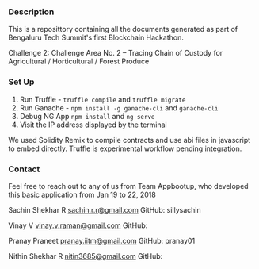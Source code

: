 ### Description
This is a reposittory containing all the documents generated as part of Bengaluru Tech Summit's first Blockchain Hackathon.

Challenge 2: Challenge Area No. 2 – Tracing Chain of Custody for Agricultural / Horticultural / Forest Produce

### Set Up
  1. Run Truffle - `truffle compile` and `truffle migrate`
  2. Run Ganache - `npm install -g ganache-cli` and `ganache-cli`
  3. Debug NG App `npm install` and `ng serve`
  4. Visit the IP address displayed by the terminal    

We used Solidity Remix to compile contracts and use abi files in javascript to embed directly. Truffle is experimental workflow pending integration.

### Contact

Feel free to reach out to any of us from Team Appbootup, who developed this basic application from Jan 19 to 22, 2018

Sachin Shekhar R
sachin.r.r@gmail.com
GitHub: sillysachin

Vinay V
vinay.v.raman@gmail.com
GitHub: 

Pranay Praneet
pranay.iitm@gmail.com
GitHub: pranay01

Nithin Shekhar R
nitin3685@gmail.com
GitHub: 
